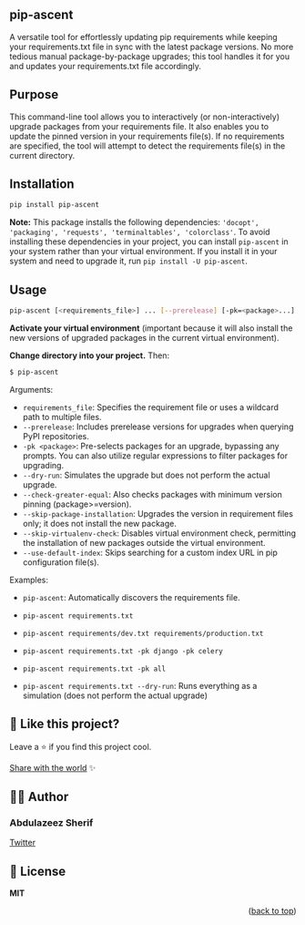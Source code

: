 <a name="readme-top"></a>
## pip-ascent

A versatile tool for effortlessly updating pip requirements while keeping your requirements.txt file in sync with the latest package versions. No more tedious manual package-by-package upgrades; this tool handles it for you and updates your requirements.txt file accordingly.

## Purpose

This command-line tool allows you to interactively (or non-interactively) upgrade packages from your requirements file. It also enables you to update the pinned version in your requirements file(s). If no requirements are specified, the tool will attempt to detect the requirements file(s) in the current directory.

## Installation

```bash
pip install pip-ascent
```

**Note:** This package installs the following dependencies: `'docopt', 'packaging', 'requests', 'terminaltables', 'colorclass'`. To avoid installing these dependencies in your project, you can install `pip-ascent` in your system rather than your virtual environment. If you install it in your system and need to upgrade it, run `pip install -U pip-ascent`.

## Usage

```bash
pip-ascent [<requirements_file>] ... [--prerelease] [-pk=<package>...] [--dry-run] [--check-greater-equal] [--skip-virtualenv-check] [--skip-package-installation] [--use-default-index]
```

**Activate your virtual environment** (important because it will also install the new versions of upgraded packages in the current virtual environment).

**Change directory into your project.** Then:

```bash
$ pip-ascent
```

Arguments:

- `requirements_file`: Specifies the requirement file or uses a wildcard path to multiple files.
- `--prerelease`: Includes prerelease versions for upgrades when querying PyPI repositories.
- `-pk <package>`: Pre-selects packages for an upgrade, bypassing any prompts. You can also utilize regular expressions to filter packages for upgrading.
- `--dry-run`: Simulates the upgrade but does not perform the actual upgrade.
- `--check-greater-equal`: Also checks packages with minimum version pinning (package>=version).
- `--skip-package-installation`: Upgrades the version in requirement files only; it does not install the new package.
- `--skip-virtualenv-check`: Disables virtual environment check, permitting the installation of new packages outside the virtual environment.
- `--use-default-index`: Skips searching for a custom index URL in pip configuration file(s).

Examples:

- `pip-ascent`: Automatically discovers the requirements file.

- `pip-ascent requirements.txt`

- `pip-ascent requirements/dev.txt requirements/production.txt`

- `pip-ascent requirements.txt -pk django -pk celery`

- `pip-ascent requirements.txt -pk all`

- `pip-ascent requirements.txt --dry-run`:  Runs everything as a simulation (does not perform the actual upgrade)


## 💖 Like this project?

Leave a ⭐ if you find this project cool.

[Share with the world](https://twitter.com/intent/tweet?url=https%3A%2F%2Fgithub.com%2Fthisisazeez%2Fpip-ascent&via=sifusherif&text=Check%20out%20this%20awesome%20pip-ascent%20tool%20for%20easily%20upgrading%20your%20pip%20requirements%20and%20keeping%20your%20requirements.txt%20file%20in%20sync%20with%20the%20latest%20package%20versions%21%20%F0%9F%9A%80) ✨

## 👨‍💻 Author

### Abdulazeez Sherif

[Twitter](https://twitter.com/sifusherif "Abdulazeez Sherif")
## 🍁 License

**MIT**

<p align="right">(<a href="#readme-top">back to top</a>)</p>